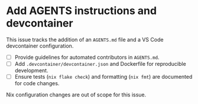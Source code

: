 # Add AGENTS instructions and devcontainer

This issue tracks the addition of an `AGENTS.md` file and a VS Code devcontainer configuration.

- [ ] Provide guidelines for automated contributors in `AGENTS.md`.
- [ ] Add `.devcontainer/devcontainer.json` and Dockerfile for reproducible development.
- [ ] Ensure tests (`nix flake check`) and formatting (`nix fmt`) are documented for code changes.

Nix configuration changes are out of scope for this issue.
